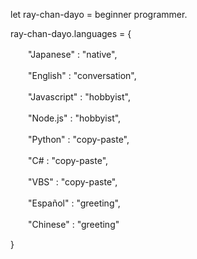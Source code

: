 let ray-chan-dayo = beginner programmer.

ray-chan-dayo.languages = {

　　"Japanese" : "native",
  
  
　　"English" : "conversation",
  
  
　　"Javascript" : "hobbyist",
  
  
　　"Node.js" : "hobbyist",
  
  
　　"Python" : "copy-paste",
  
  
　　"C# : "copy-paste",
  
  
　　"VBS" : "copy-paste",
  
  
　　"Español" : "greeting",
  
  
　　"Chinese" : "greeting"
  
  
}
<!---
ray-chan-dayo/ray-chan-dayo is a ✨ special ✨ repository because its `README.md` (this file) appears on your GitHub profile.
You can click the Preview link to take a look at your changes.
--->
